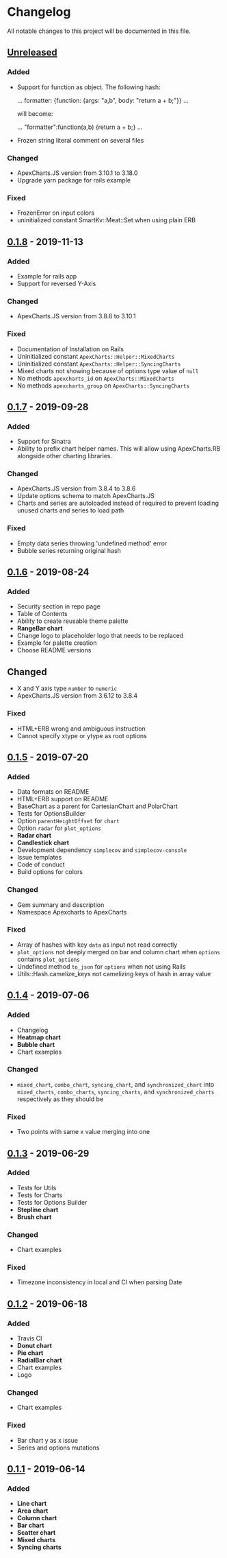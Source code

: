 # Changelog
All notable changes to this project will be documented in this file.


## [Unreleased]
### Added
- Support for function as object.
  The following hash:

    ...
    formatter: {function: {args: "a,b", body: "return a + b;"}}
    ...

  will become:

    ...
    "formatter":function(a,b) {return a + b;}
    ...

- Frozen string literal comment on several files

### Changed
- ApexCharts.JS version from 3.10.1 to 3.18.0
- Upgrade yarn package for rails example

### Fixed
- FrozenError on input colors
- uninitialized constant SmartKv::Meat::Set when using plain ERB


## [0.1.8] - 2019-11-13
### Added
- Example for rails app
- Support for reversed Y-Axis

### Changed
- ApexCharts.JS version from 3.8.6 to 3.10.1

### Fixed
- Documentation of Installation on Rails
- Uninitialized constant `ApexCharts::Helper::MixedCharts`
- Uninitialized constant `ApexCharts::Helper::SyncingCharts`
- Mixed charts not showing because of options type value of `null`
- No methods `apexcharts_id` on `ApexCharts::MixedCharts`
- No methods `apexcharts_group` on `ApexCharts::SyncingCharts`


## [0.1.7] - 2019-09-28
### Added
- Support for Sinatra
- Ability to prefix chart helper names. This will allow using ApexCharts.RB
  alongside other charting libraries.

### Changed
- ApexCharts.JS version from 3.8.4 to 3.8.6
- Update options schema to match ApexCharts.JS
- Charts and series are autoloaded instead of required to prevent loading
  unused charts and series to load path

### Fixed
- Empty data series throwing 'undefined method' error
- Bubble series returning original hash


## [0.1.6] - 2019-08-24
### Added
- Security section in repo page
- Table of Contents
- Ability to create reusable theme palette
- **RangeBar chart**
- Change logo to placeholder logo that needs to be replaced
- Example for palette creation
- Choose README versions

## Changed
- X and Y axis type `number` to `numeric`
- ApexCharts.JS version from 3.6.12 to 3.8.4

### Fixed
- HTML+ERB wrong and ambiguous instruction
- Cannot specify xtype or ytype as root options


## [0.1.5] - 2019-07-20
### Added
- Data formats on README
- HTML+ERB support on README
- BaseChart as a parent for CartesianChart and PolarChart
- Tests for OptionsBuilder
- Option `parentHeightOffset` for `chart`
- Option `radar` for `plot_options`
- **Radar chart**
- **Candlestick chart**
- Development dependency `simplecov` and `simplecov-console`
- Issue templates
- Code of conduct
- Build options for colors

### Changed
- Gem summary and description
- Namespace Apexcharts to ApexCharts

### Fixed
- Array of hashes with key `data` as input not read correctly
- `plot_options` not deeply merged on bar and column chart when
  `options` contains `plot_options`
- Undefined method `to_json` for `options` when not using Rails
- Utils::Hash.camelize_keys not camelizing keys of hash in array
  value


## [0.1.4] - 2019-07-06
### Added
- Changelog
- **Heatmap chart**
- **Bubble chart**
- Chart examples

### Changed
- `mixed_chart`, `combo_chart`, `syncing_chart`, and
  `synchronized_chart` into `mixed_charts`, `combo_charts`,
  `syncing_charts`, and `synchronized_charts` respectively
  as they should be

### Fixed
- Two points with same x value merging into one


## [0.1.3] - 2019-06-29
### Added
- Tests for Utils
- Tests for Charts
- Tests for Options Builder
- **Stepline chart**
- **Brush chart**

### Changed
- Chart examples

### Fixed
- Timezone inconsistency in local and CI when parsing Date


## [0.1.2] - 2019-06-18
### Added
- Travis CI
- **Donut chart**
- **Pie chart**
- **RadialBar chart**
- Chart examples
- Logo

### Changed
- Chart examples

### Fixed
- Bar chart y as x issue
- Series and options mutations


## [0.1.1] - 2019-06-14
### Added
- **Line chart**
- **Area chart**
- **Column chart**
- **Bar chart**
- **Scatter chart**
- **Mixed charts**
- **Syncing charts**

[Unreleased]: https://github.com/styd/apexcharts.rb/compare/v0.1.8...HEAD
[0.1.8]: https://github.com/styd/apexcharts.rb/compare/v0.1.7...v0.1.8
[0.1.7]: https://github.com/styd/apexcharts.rb/compare/v0.1.6...v0.1.7
[0.1.6]: https://github.com/styd/apexcharts.rb/compare/v0.1.5...v0.1.6
[0.1.5]: https://github.com/styd/apexcharts.rb/compare/v0.1.4...v0.1.5
[0.1.4]: https://github.com/styd/apexcharts.rb/compare/v0.1.3...v0.1.4
[0.1.3]: https://github.com/styd/apexcharts.rb/compare/v0.1.2...v0.1.3
[0.1.2]: https://github.com/styd/apexcharts.rb/compare/v0.1.1...v0.1.2
[0.1.1]: https://github.com/styd/apexcharts.rb/releases/tag/v0.1.1
